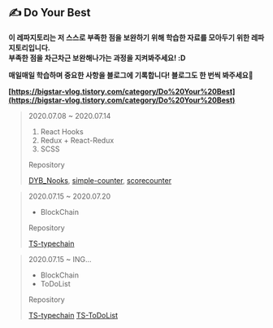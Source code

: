 ## ✍ Do Your Best
**이 레파지토리는 저 스스로 부족한 점을 보완하기 위해 학습한 자료를 모아두기 위한 레파지토리입니다.<br />부족한 점을 차근차근 보완해나가는 과정을 지켜봐주세요! :D**

**매일매일 학습하며 중요한 사항을 블로그에 기록합니다! 블로그도 한 번씩 봐주세요🥰**

**[https://bigstar-vlog.tistory.com/category/Do%20Your%20Best](https://bigstar-vlog.tistory.com/category/Do%20Your%20Best)**


>  2020.07.08 ~ 2020.07.14
>  1. React Hooks
>  2. Redux + React-Redux
>  3. SCSS
>
>  Repository
>
>  [DYB_Nooks](https://github.com/Bigstar1108/Do_Your_Best/tree/master/DYB_Nooks),
>  [simple-counter](https://github.com/Bigstar1108/Do_Your_Best/tree/master/simple-counter),
>  [scorecounter](https://github.com/Bigstar1108/Do_Your_Best/tree/master/scorecounter)

>  2020.07.15 ~ 2020.07.20
>   - BlockChain
>
> Repository
>
> [TS-typechain](https://github.com/Bigstar1108/Do_Your_Best/tree/master/TS-typechain)

> 2020.07.15 ~ ING...
>  - BlockChain
>  - ToDoList
>
> Repository
>
> [TS-typechain](https://github.com/Bigstar1108/Do_Your_Best/tree/master/TS-typechain)
> [TS-ToDoList](https://github.com/Bigstar1108/TS-ToDoList)
